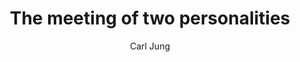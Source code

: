 ---
title: The meeting of two personalities
dateAdded: 2019-03-13
text: "The meeting of two personalities is like the contact of two chemical substances: if there is any reaction, both are transformed."
author: Carl Jung
source: 
topics:
  - People
  - Personality
---